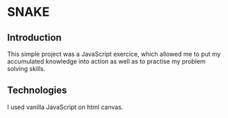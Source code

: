 # SNAKE 

## Introduction
This simple project was a JavaScript exercice, which allowed me to put my accumulated knowledge into action as well as to practise my problem solving skills.

## Technologies 
I used vanilla JavaScript on html canvas.

